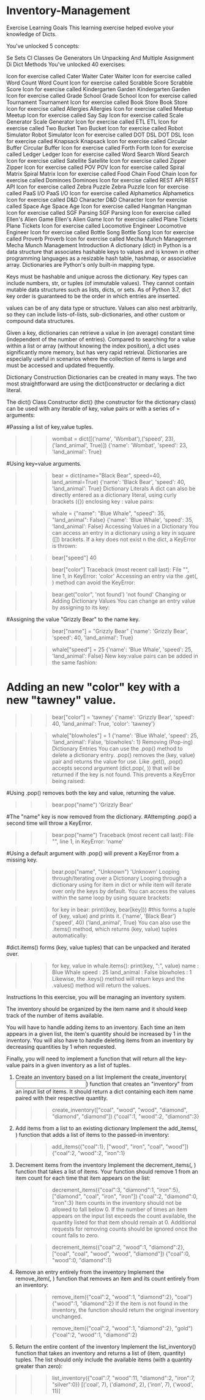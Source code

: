 # Inventory-Management
Exercise Learning Goals
This learning exercise helped evolve your knowledge of Dicts.

You've unlocked 5 concepts:

Se
Sets
Cl
Classes
Ge
Generators
Un
Unpacking And Multiple Assignment
Di
Dict Methods
You've unlocked 40 exercises:

Icon for exercise called Cater Waiter
Cater Waiter
Icon for exercise called Word Count
Word Count
Icon for exercise called Scrabble Score
Scrabble Score
Icon for exercise called Kindergarten Garden
Kindergarten Garden
Icon for exercise called Grade School
Grade School
Icon for exercise called Tournament
Tournament
Icon for exercise called Book Store
Book Store
Icon for exercise called Allergies
Allergies
Icon for exercise called Meetup
Meetup
Icon for exercise called Say
Say
Icon for exercise called Scale Generator
Scale Generator
Icon for exercise called ETL
ETL
Icon for exercise called Two Bucket
Two Bucket
Icon for exercise called Robot Simulator
Robot Simulator
Icon for exercise called DOT DSL
DOT DSL
Icon for exercise called Knapsack
Knapsack
Icon for exercise called Circular Buffer
Circular Buffer
Icon for exercise called Forth
Forth
Icon for exercise called Ledger
Ledger
Icon for exercise called Word Search
Word Search
Icon for exercise called Satellite
Satellite
Icon for exercise called Zipper
Zipper
Icon for exercise called POV
POV
Icon for exercise called Spiral Matrix
Spiral Matrix
Icon for exercise called Food Chain
Food Chain
Icon for exercise called Dominoes
Dominoes
Icon for exercise called REST API
REST API
Icon for exercise called Zebra Puzzle
Zebra Puzzle
Icon for exercise called PaaS I/O
PaaS I/O
Icon for exercise called Alphametics
Alphametics
Icon for exercise called D&D Character
D&D Character
Icon for exercise called Space Age
Space Age
Icon for exercise called Hangman
Hangman
Icon for exercise called SGF Parsing
SGF Parsing
Icon for exercise called Ellen's Alien Game
Ellen's Alien Game
Icon for exercise called Plane Tickets
Plane Tickets
Icon for exercise called Locomotive Engineer
Locomotive Engineer
Icon for exercise called Bottle Song
Bottle Song
Icon for exercise called Proverb
Proverb
Icon for exercise called Mecha Munch Management
Mecha Munch Management
Introduction
A dictionary (dict) in Python is a data structure that associates hashable keys to values and is known in other programming languages as a resizable hash table, hashmap, or associative array. Dictionaries are Python's only built-in mapping type.

Keys must be hashable and unique across the dictionary. Key types can include numbers, str, or tuples (of immutable values). They cannot contain mutable data structures such as lists, dicts, or sets. As of Python 3.7, dict key order is guaranteed to be the order in which entries are inserted.

values can be of any data type or structure. Values can also nest arbitrarily, so they can include lists-of-lists, sub-dictionaries, and other custom or compound data structures.

Given a key, dictionaries can retrieve a value in (on average) constant time (independent of the number of entries). Compared to searching for a value within a list or array (without knowing the index position), a dict uses significantly more memory, but has very rapid retrieval. Dictionaries are especially useful in scenarios where the collection of items is large and must be accessed and updated frequently.

Dictionary Construction
Dictionaries can be created in many ways. The two most straightforward are using the dict()constructor or declaring a dict literal.

The dict() Class Constructor
dict() (the constructor for the dictionary class) can be used with any iterable of key, value pairs or with a series of <name>=<value> arguments:

#Passing a list of key,value tuples.
>>> wombat = dict([('name', 'Wombat'),('speed', 23),('land_animal', True)])
{'name': 'Wombat', 'speed': 23, 'land_animal': True}


#Using key=value arguments.
>>> bear = dict(name="Black Bear", speed=40, land_animal=True)
{'name': 'Black Bear', 'speed': 40, 'land_animal': True}
Dictionary Literals
A dict can also be directly entered as a dictionary literal, using curly brackets ({}) enclosing key : value pairs:

>>> whale = {"name": "Blue Whale", "speed": 35, "land_animal": False}
{'name': 'Blue Whale', 'speed': 35, 'land_animal': False}
Accessing Values in a Dictionary
You can access an entry in a dictionary using a key in square ([]) brackets. If a key does not exist n the dict, a KeyError is thrown:

>>> bear["speed"]
40

>>> bear["color"]
Traceback (most recent call last):
  File "<stdin>", line 1, in <module>
KeyError: 'color'
Accessing an entry via the .get(<key>, <default value>) method can avoid the KeyError:

>>> bear.get("color", 'not found')
'not found'
Changing or Adding Dictionary Values
You can change an entry value by assigning to its key:

#Assigning the value "Grizzly Bear" to the name key.
>>> bear["name"] = "Grizzly Bear"
{'name': 'Grizzly Bear', 'speed': 40, 'land_animal': True}

>>> whale["speed"] = 25
{'name': 'Blue Whale', 'speed': 25, 'land_animal': False}
New key:value pairs can be added in the same fashion:

# Adding an new "color" key with a new "tawney" value.
>>> bear["color"] = 'tawney'
{'name': 'Grizzly Bear', 'speed': 40, 'land_animal': True, 'color': 'tawney'}

>>> whale["blowholes"] = 1
{'name': 'Blue Whale', 'speed': 25, 'land_animal': False, 'blowholes': 1}
Removing (Pop-ing) Dictionary Entries
You can use the .pop(<key>) method to delete a dictionary entry. .pop() removes the (key, value) pair and returns the value for use. Like .get(), .pop(<key>) accepts second argument (dict.pop(<key>, <default value>)) that will be returned if the key is not found. This prevents a KeyError being raised:

#Using .pop() removes both the key and value, returning the value.
>>> bear.pop("name")
'Grizzly Bear'


#The "name" key is now removed from the dictionary.
#Attempting .pop() a second time will throw a KeyError.
>>> bear.pop("name")
Traceback (most recent call last):
  File "<stdin>", line 1, in <module>
KeyError: 'name'


#Using a default argument with .pop() will prevent a KeyError from a missing key.
>>> bear.pop("name", "Unknown")
'Unknown'
Looping through/Iterating over a Dictionary
Looping through a dictionary using for item in dict or while item will iterate over only the keys by default. You can access the values within the same loop by using square brackets:

>>> for key in bear:
>>>     print((key, bear[key])) #this forms a tuple of (key, value) and prints it.
('name', 'Black Bear')
('speed', 40)
('land_animal', True)
You can also use the .items() method, which returns (key, value) tuples automatically:

#dict.items() forms (key, value tuples) that can be unpacked and iterated over.
>>> for key, value in whale.items():
>>>     print(key, ":", value)
name : Blue Whale
speed : 25
land_animal : False
blowholes : 1
Likewise, the .keys() method will return keys and the .values() method will return the values.

Instructions
In this exercise, you will be managing an inventory system.

The inventory should be organized by the item name and it should keep track of the number of items available.

You will have to handle adding items to an inventory. Each time an item appears in a given list, the item's quantity should be increased by 1 in the inventory. You will also have to handle deleting items from an inventory by decreasing quantities by 1 when requested.

Finally, you will need to implement a function that will return all the key-value pairs in a given inventory as a list of tuples.

1. Create an inventory based on a list
Implement the create_inventory(<input list>) function that creates an "inventory" from an input list of items. It should return a dict containing each item name paired with their respective quantity.

>>> create_inventory(["coal", "wood", "wood", "diamond", "diamond", "diamond"])
{"coal":1, "wood":2, "diamond":3}
2. Add items from a list to an existing dictionary
Implement the add_items(<inventory dict>, <item list>) function that adds a list of items to the passed-in inventory:

>>> add_items({"coal":1}, ["wood", "iron", "coal", "wood"])
{"coal":2, "wood":2, "iron":1}
3. Decrement items from the inventory
Implement the decrement_items(<inventory dict>, <items list>) function that takes a list of items. Your function should remove 1 from an item count for each time that item appears on the list:

>>> decrement_items({"coal":3, "diamond":1, "iron":5}, ["diamond", "coal", "iron", "iron"])
{"coal":2, "diamond":0, "iron":3}
Item counts in the inventory should not be allowed to fall below 0. If the number of times an item appears on the input list exceeds the count available, the quantity listed for that item should remain at 0. Additional requests for removing counts should be ignored once the count falls to zero.

>>> decrement_items({"coal":2, "wood":1, "diamond":2}, ["coal", "coal", "wood", "wood", "diamond"])
{"coal":0, "wood":0, "diamond":1}
4. Remove an entry entirely from the inventory
Implement the remove_item(<inventory dict>, <item>) function that removes an item and its count entirely from an inventory:

>>> remove_item({"coal":2, "wood":1, "diamond":2}, "coal")
{"wood":1, "diamond":2}
If the item is not found in the inventory, the function should return the original inventory unchanged.

>>> remove_item({"coal":2, "wood":1, "diamond":2}, "gold")
{"coal":2, "wood":1, "diamond":2}
5. Return the entire content of the inventory
Implement the list_inventory(<inventory dict>) function that takes an inventory and returns a list of (item, quantity) tuples. The list should only include the available items (with a quantity greater than zero):

>>> list_inventory({"coal":7, "wood":11, "diamond":2, "iron":7, "silver":0})
[('coal', 7), ('diamond', 2), ('iron', 7), ('wood', 11)]
